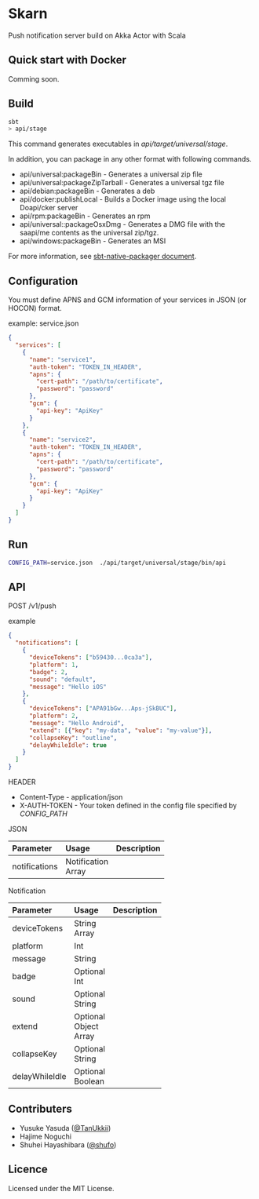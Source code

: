 # Skarn

Push notification server build on Akka Actor with Scala

## Quick start with Docker
Comming soon.

## Build

```sh
sbt
> api/stage
```

This command generates executables in *api/target/universal/stage*.

In addition, you can package in any other format with following commands.

+ api/universal:packageBin - Generates a universal zip file
+ api/universal:packageZipTarball - Generates a universal tgz file
+ api/debian:packageBin - Generates a deb
+ api/docker:publishLocal - Builds a Docker image using the local Doapi/cker server
+ api/rpm:packageBin - Generates an rpm
+ api/universal::packageOsxDmg - Generates a DMG file with the saapi/me contents as the universal zip/tgz.
+ api/windows:packageBin - Generates an MSI

For more information, see [sbt-native-packager document](http://www.scala-sbt.org/sbt-native-packager/archetypes/java_app/my-first-project.html).

## Configuration

You must define APNS and GCM information of your services in JSON (or HOCON) format.

example: service.json
```json
{
  "services": [
    {
      "name": "service1",
      "auth-token": "TOKEN_IN_HEADER",
      "apns": {
        "cert-path": "/path/to/certificate",
        "password": "password"
      },
      "gcm": {
        "api-key": "ApiKey"
      }
    },
    {
      "name": "service2",
      "auth-token": "TOKEN_IN_HEADER",
      "apns": {
        "cert-path": "/path/to/certificate",
        "password": "password"
      },
      "gcm": {
        "api-key": "ApiKey"
      }
    }
  ]
}
```

## Run

```sh
CONFIG_PATH=service.json  ./api/target/universal/stage/bin/api
```


## API

POST /v1/push

example

```json
{
  "notifications": [
    {
      "deviceTokens": ["b59430...0ca3a"],
      "platform": 1,
      "badge": 2,
      "sound": "default",
      "message": "Hello iOS"
    },
    {
      "deviceTokens": ["APA91bGw...Aps-jSkBUC"],
      "platform": 2,
      "message": "Hello Android",
      "extend": [{"key": "my-data", "value": "my-value"}],
      "collapseKey": "outline",
      "delayWhileIdle": true
    }
  ]
}
```

HEADER
+ Content-Type - application/json
+ X-AUTH-TOKEN - Your token defined in the config file specified by *CONFIG_PATH*

JSON

| Parameter    | Usage                   | Description |
|:-------------|:------------------------|:------------|
| notifications| Notification <br> Array |             |


Notification

| Parameter    | Usage                   | Description |
|:-------------|:------------------------|:------------|
| deviceTokens | String <br> Array       |             |
| platform     | Int                     |             |
| message      | String                  |             |
| badge        | Optional <br> Int       |             |
| sound        | Optional <br> String    |             |
| extend       | Optional <br> Object <br> Array|             |
| collapseKey  | Optional <br> String    |             |
| delayWhileIdle| Optional <br> Boolean  |             |



## Contributers

+ Yusuke Yasuda ([@TanUkkii](https://github.com/TanUkkii007))
+ Hajime Noguchi
+ Shuhei Hayashibara ([@shufo](https://github.com/shufo))

## Licence

Licensed under the MIT License.
